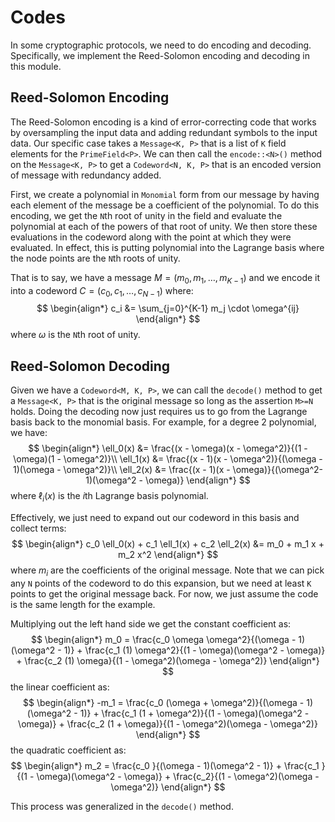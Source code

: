 # Codes
In some cryptographic protocols, we need to do encoding and decoding.
Specifically, we implement the Reed-Solomon encoding and decoding in this module.

## Reed-Solomon Encoding
The Reed-Solomon encoding is a kind of error-correcting code that works by oversampling the input data and adding redundant symbols to the input data.
Our specific case takes a `Message<K, P>` that is a list of `K` field elements for the `PrimeField<P>`. 
We can then call the `encode::<N>()` method on the `Message<K, P>` to get a `Codeword<N, K, P>` that is an encoded version of message with redundancy added.

First, we create a polynomial in `Monomial` form from our message by having each element of the message be a coefficient of the polynomial.
To do this encoding, we get the `N`th root of unity in the field and evaluate the polynomial at each of the powers of that root of unity.
We then store these evaluations in the codeword along with the point at which they were evaluated.
In effect, this is putting  polynomial into the Lagrange basis where the node points are the `N`th roots of unity.

That is to say, we have a message $M = (m_0, m_1, \ldots, m_{K-1})$ and we encode it into a codeword $C = (c_0, c_1, \ldots, c_{N-1})$ where:
$$
\begin{align*}  
c_i &= \sum_{j=0}^{K-1} m_j \cdot \omega^{ij}
\end{align*}
$$
where $\omega$ is the `N`th root of unity.

## Reed-Solomon Decoding
Given we have a `Codeword<M, K, P>`, we can call the `decode()` method to get a `Message<K, P>` that is the original message so long as the assertion `M>=N` holds.
Doing the decoding now just requires us to go from the Lagrange basis back to the monomial basis.
For example, for a degree 2 polynomial, we have:
$$
\begin{align*}
\ell_0(x) &= \frac{(x - \omega)(x - \omega^2)}{(1 - \omega)(1 - \omega^2)}\\
\ell_1(x) &= \frac{(x - 1)(x - \omega^2)}{(\omega - 1)(\omega - \omega^2)}\\
\ell_2(x) &= \frac{(x - 1)(x - \omega)}{(\omega^2- 1)(\omega^2 - \omega)}
\end{align*}
$$
where $\ell_i(x)$ is the $i$th Lagrange basis polynomial.

Effectively, we just need to expand out our codeword in this basis and collect terms:
$$
\begin{align*}
c_0 \ell_0(x) + c_1 \ell_1(x) + c_2 \ell_2(x) &= m_0 + m_1 x + m_2 x^2
\end{align*}
$$
where $m_i$ are the coefficients of the original message.
Note that we can pick any `N` points of the codeword to do this expansion, but we need at least `K` points to get the original message back.
For now, we just assume the code is the same length for the example.

Multiplying out the left hand side we get the constant coefficient as:
$$
\begin{align*}
m_0 = \frac{c_0 \omega \omega^2}{(\omega - 1)(\omega^2 - 1)} + \frac{c_1 (1) \omega^2}{(1 - \omega)(\omega^2 - \omega)} + \frac{c_2 (1) \omega}{(1 - \omega^2)(\omega - \omega^2)} 
\end{align*}
$$
the linear coefficient as:
$$
\begin{align*}
-m_1 = \frac{c_0 (\omega + \omega^2)}{(\omega - 1)(\omega^2 - 1)} + \frac{c_1 (1 + \omega^2)}{(1 - \omega)(\omega^2 - \omega)} + \frac{c_2 (1 + \omega)}{(1 - \omega^2)(\omega - \omega^2)} 
\end{align*}
$$
the quadratic coefficient as:
$$
\begin{align*}
m_2 = \frac{c_0 }{(\omega - 1)(\omega^2 - 1)} + \frac{c_1 
}{(1 - \omega)(\omega^2 - \omega)} + \frac{c_2}{(1 - \omega^2)(\omega - \omega^2)} 
\end{align*}
$$

This process was generalized in the `decode()` method.
